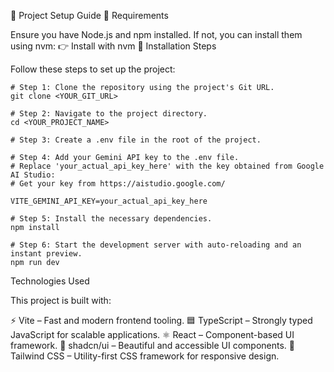🚀 Project Setup Guide
📌 Requirements

Ensure you have Node.js and npm installed. If not, you can install them using nvm:
👉 Install with nvm
🔧 Installation Steps

Follow these steps to set up the project:

    # Step 1: Clone the repository using the project's Git URL.
    git clone <YOUR_GIT_URL>

    # Step 2: Navigate to the project directory.
    cd <YOUR_PROJECT_NAME>

    # Step 3: Create a .env file in the root of the project.

    # Step 4: Add your Gemini API key to the .env file.
    # Replace 'your_actual_api_key_here' with the key obtained from Google AI Studio:
    # Get your key from https://aistudio.google.com/

    VITE_GEMINI_API_KEY=your_actual_api_key_here

    # Step 5: Install the necessary dependencies.
    npm install

    # Step 6: Start the development server with auto-reloading and an instant preview.
    npm run dev


Technologies Used

This project is built with:

⚡ Vite – Fast and modern frontend tooling.
🟦 TypeScript – Strongly typed JavaScript for scalable applications.
⚛️ React – Component-based UI framework.
🎨 shadcn/ui – Beautiful and accessible UI components.
🎨 Tailwind CSS – Utility-first CSS framework for responsive design.